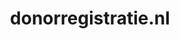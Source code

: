 ---
layout: post
title: "donorregistratie.nl"
internal_url: "/dutchgov/donorregistratie.nl.html"
subdomains_count: 2
all_subdomains_count: 3
urls_count: 2
ssl_rank: 100
http_rank: 75
url_link: /data/donorregistratie.nl/urls.txt
all_subdomains_link: /data/donorregistratie.nl/all_subdomains.txt
subdomains_link: /data/donorregistratie.nl/subdomains.txt
categories: dutchgov
---